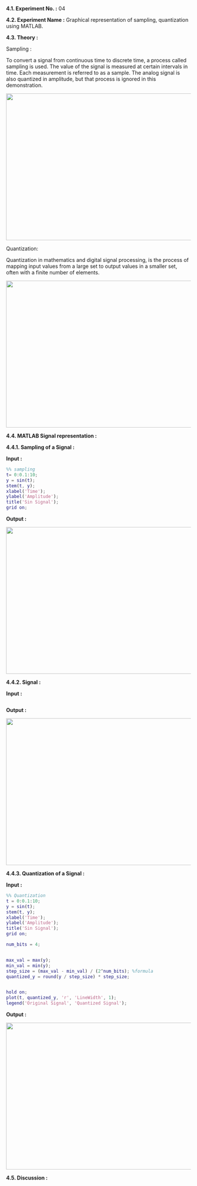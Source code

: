 **4.1. Experiment No. :** 04

**4.2. Experiment Name :** Graphical representation of sampling, quantization using MATLAB.

**4.3. Theory :**

<p align="center">
  
Sampling :
  
To convert a signal from continuous time to discrete time, a process called sampling is used. The value of the signal is measured at certain intervals in time. Each measurement is referred to as a sample. The analog signal is also quantized in amplitude, but that process is ignored in this demonstration.

<p align="center">
<img src="https://github.com/labib1910024/ECE-4124_1910024/assets/87533597/ea2053eb-0f1d-46ce-a43c-4f0ae95d71ed" height="400px" width="600px"/>
</p>

Quantization:

Quantization in mathematics and digital signal processing, is the process of mapping input values from a large set to output values in a smaller set, often with a finite number of elements.

<p align="center">
<img src="https://github.com/labib1910024/ECE-4124_1910024/assets/87533597/13a8b5eb-c3b4-42c7-aa3e-ca438465ba5c" height="400px" width="600px"/>
</p>


</p>


**4.4. MATLAB Signal representation :**

**4.4.1. Sampling of a Signal :**

**Input :**

```matlab
%% sampling
t= 0:0.1:10;
y = sin(t);
stem(t, y);
xlabel('Time');
ylabel('Amplitude');
title('Sin Signal');
grid on;

```

**Output :**

<p align="center">
  <img src="https://github.com/labib1910024/ECE-4124_1910024/assets/87533597/e5308025-54fe-4d8d-a1c7-bbfc51e76ce8" height="400px" width="600px"/>
</p>



**4.4.2.  Signal :** 

**Input :**

```matlab

```

**Output :**

<p align="center">
 
  <img src="" height="400px" width="600px"/>
</p>



**4.4.3. Quantization of a Signal :** 

**Input :**

```matlab
%% Quantization
t = 0:0.1:10;
y = sin(t);
stem(t, y);
xlabel('Time');
ylabel('Amplitude');
title('Sin Signal');
grid on;

num_bits = 4;


max_val = max(y);
min_val = min(y);
step_size = (max_val - min_val) / (2^num_bits); %formula
quantized_y = round(y / step_size) * step_size;


hold on;
plot(t, quantized_y, 'r', 'LineWidth', 1);
legend('Original Signal', 'Quantized Signal');
```

**Output :**

<p align="center">
 
  <img src="https://github.com/labib1910024/ECE-4124_1910024/assets/87533597/f5efc8b3-bbf5-4862-93ca-a8ce50790600" height="400px" width="600px"/>
</p>


**4.5. Discussion :**

<p align="center">
  
 

</p>
 
